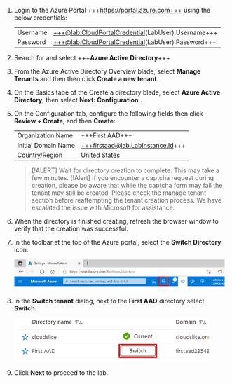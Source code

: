 
1. Login to the Azure Portal +++https://portal.azure.com+++ using the below credentials:

    |||
    |--|--|
    |Username|+++@lab.CloudPortalCredential(LabUser).Username+++|
    |Password|+++@lab.CloudPortalCredential(LabUser).Password+++|

1. Search for and select +++**Azure Active Directory**+++

1. From the Azure Active Directory Overview blade, select **Manage Tenants** and then then click **Create a new tenant**.

1. On the Basics tabe of the Create a directory blade, select **Azure Active Directory**, then select **Next: Configuration** .

1. On the Configuration tab, configure the following fields then click **Review + Create**, and then **Create**:

    |||
    |--|--|
    |Organization Name|+++First AAD+++|
    |Initial Domain Name|+++firstaad@lab.LabInstance.Id+++|
    |Country/Region|United States|

    > [!ALERT] Wait for directory creation to complete. This may take a few minutes.
    > [!Alert] If you encounter a captcha request during creation, please be aware that while the captcha form may fail the tenant may still be created. Please check the manage tenant section before reattempting the tenant creation process. We have escalated the issue with Microsoft for assistance.

1. When the directory is finished creating, refresh the browser window to verify that the creation was successful.

1. In the toolbar at the top of the Azure portal, select the **Switch Directory** icon.

    ![SwitchDir](images/SwitchDir.png)

1. In the **Switch tenant** dialog, next to the **First AAD** directory select **Switch**.

    ![SwitchTen](images/SwitchTen.png)

1. Click **Next** to proceed to the lab.